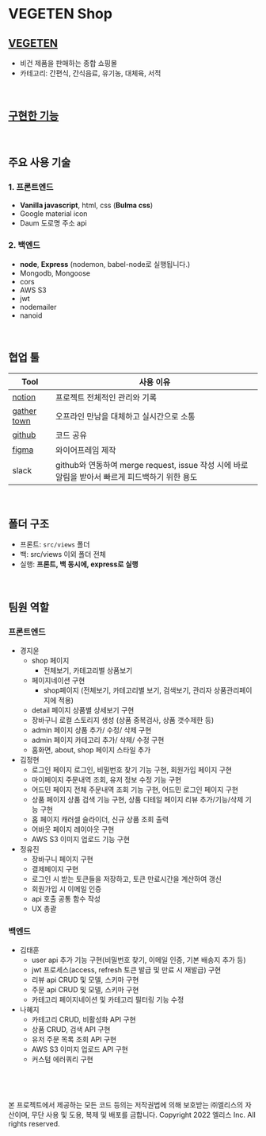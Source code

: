 # VEGETEN Shop

## [VEGETEN](http://www.elice@kdt-sw2-seoul-team10.elicecoding.com)

- 비건 제품을 판매하는 종합 쇼핑몰
- 카테고리: 간편식, 간식음료, 유기농, 대체육, 서적

<br>

## [구현한 기능](https://www.notion.so/eadcd36027464a40bea5e38c691bdfb9?v=901f3ad324d34a4a925aa99301bf9f5b)

<br>

## 주요 사용 기술

### 1. 프론트엔드

- **Vanilla javascript**, html, css (**Bulma css**)
- Google material icon
- Daum 도로명 주소 api

### 2. 백엔드

- **node**, **Express** (nodemon, babel-node로 실행됩니다.)
- Mongodb, Mongoose
- cors
- AWS S3
- jwt
- nodemailer
- nanoid

<br>

## 협업 툴

| Tool                                                                                            | 사용 이유                                                                                        |
| ----------------------------------------------------------------------------------------------- | ------------------------------------------------------------------------------------------------ |
| [notion](https://www.notion.so/10-eb71263eb4494e91ad0eac8b587b8f10)                             | 프로젝트 전체적인 관리와 기록                                                                    |
| [gather town](https://app.gather.town/invite?token=oOfrxfGrWIDwt4OAuGjUFavZNi_3fwnv)            | 오프라인 만남을 대체하고 실시간으로 소통                                                         |
| [github](https://github.com/vegeten/vegeten-shop) | 코드 공유                                                                                        |
| [figma](https://www.figma.com/file/O4Zgf6H4iNtGNLQ4ZlOxg9/10%EC%A1%B0?node-id=0%3A1)            | 와이어프레임 제작                                                                                |
| slack                                                                                           | github와 연동하여 merge request, issue 작성 시에 바로 알림을 받아서 빠르게 피드백하기 위한 용도 |


<br>

## 폴더 구조

- 프론트: `src/views` 폴더
- 백: src/views 이외 폴더 전체
- 실행: **프론트, 백 동시에, express로 실행**

<br>

## 팀원 역할

### 프론트엔드

- 경지윤
  - shop 페이지
    - 전체보기, 카테고리별 상품보기 
  - 페이지네이션 구현
    - shop페이지 (전체보기, 카테고리별 보기, 검색보기, 관리자 상품관리페이지에 적용)
  - detail 페이지 상품별 상세보기 구현
  - 장바구니 로컬 스토리지 생성 (상품 중복검사, 상품 갯수제한 등) 
  - admin 페이지 상품 추가/ 수정/ 삭제 구현
  - admin 페이지 카테고리 추가/ 삭제/ 수정 구현
  - 홈화면, about, shop 페이지 스타일 추가
- 김정현
  - 로그인 페이지 로그인, 비밀번호 찾기 기능 구현, 회원가입 페이지 구현
  - 마이페이지 주문내역 조회, 유저 정보 수정 기능 구현
  - 어드민 페이지 전체 주문내역 조회 기능 구현, 어드민 로그인 페이지 구현
  - 상품 페이지 상품 검색 기능 구현, 상품 디테일 페이지 리뷰 추가/기능/삭제 기능 구현
  - 홈 페이지 캐러셀 슬라이더, 신규 상품 조회 출력
  - 어바웃 페이지 레이아웃 구현
  - AWS S3 이미지 업로드 기능 구현
- 정유진
  - 장바구니 페이지 구현
  - 결제페이지 구현
  - 로그인 시 받는 토큰들을 저장하고, 토큰 만료시간을 계산하여 갱신
  - 회원가입 시 이메일 인증
  - api 호출 공통 함수 작성
  - UX 총괄

### 백엔드

- 김태훈
  - user api 추가 기능 구현(비밀번호 찾기, 이메일 인증, 기본 배송지 추가 등)
  - jwt 프로세스(access, refresh 토큰 발급 및 만료 시 재발급) 구현
  - 리뷰 api CRUD 및 모델, 스키마 구현
  - 주문 api CRUD 및 모델, 스키마 구현
  - 카테고리 페이지네이션 및 카테고리 필터링 기능 수정
- 나혜지
  - 카테고리 CRUD, 비활성화 API 구현
  - 상품 CRUD, 검색 API 구현
  - 유저 주문 목록 조회 API 구현
  - AWS S3 이미지 업로드 API 구현
  - 커스텀 에러쿼리 구현

## <br>

본 프로젝트에서 제공하는 모든 코드 등의는 저작권법에 의해 보호받는 ㈜엘리스의 자산이며, 무단 사용 및 도용, 복제 및 배포를 금합니다.
Copyright 2022 엘리스 Inc. All rights reserved.

